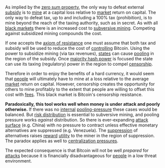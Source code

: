 As implied by the [zero sum property](Zero-Sum-Property), the only way to defeat external [subsidy](https://en.wikipedia.org/wiki/Subsidy) is to [mine](Glossary#mine) at a capital loss relative to [market](Glossary#market) return on capital. The only way to defeat tax, up to and including a 100% tax (prohibition), is to mine beyond the reach of the taxing authority, such as in secret. As with all [black markets](https://en.wikipedia.org/wiki/Black_market) there is an increased cost to [subversive mining](https://www.theatlantic.com/magazine/archive/2017/09/big-in-venezuela/534177). Competing against subsidized mining compounds the cost.

If one accepts the [axiom of resistance](Axiom-of-Resistance) one must assume that both tax and subsidy will be used to reduce the cost of [controlling](Glossary#power) Bitcoin. Using the power to subsidize mining (via tax revenues), [states](Glossary#state) can cause [pooling](Glossary#pooling) in the region of the subsidy. Once [majority hash power](majority-hash-power) is focused the state can use its taxing (regulatory) power in the region to compel [censorship](Glossary#censorship).

Therefore in order to enjoy the benefits of a hard currency, it would seem that [people](Glossary#person) will ultimately have to mine at a loss relative to the average [market](Glossary#market) return on capital. However, censorship creates the opportunity for others to mine profitably to the extent that people are willing to offset this cost with [fees](Glossary#fee). This black market is Bitcoin's censorship resistance.

**Paradoxically, this tool works well when money is under attack and poorly otherwise.** If there was no [internal](Glossary#consensus-rules) [pooling-pressure](Pooling-Pressure-Risk) these cases would be balanced. But [risk distribution](Risk-Sharing-Principle) is essential to subversive mining, and pooling pressure works *against* distribution. So there is ever-expanding [attack surface](https://en.wikipedia.org/wiki/Attack_surface) (e.g. China) with no pressure to contract unless effective monetary alternatives are suppressed (e.g. Venezuela). The [suppression](https://en.wikipedia.org/wiki/Foreign_exchange_controls) of alternatives raises [reward](Glossary#reward) [utility](Glossary#utility) to the miner in the region of suppression. The paradox applies as well to [centralization pressures](Centralization-Risk).

The expected consequence is that Bitcoin will not be well *prepared* for [attacks](Glossary#attack) because it is financially disadvantageous for [people](Glossary#person) in a low threat environment.
